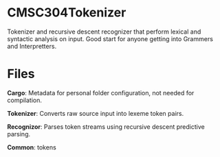 # CMSC304Tokenizer

Tokenizer and recursive descent recognizer that perform lexical and syntactic analysis on input. Good start for anyone getting into Grammers and Interpretters. 

# Files 
**Cargo**: Metadata for personal folder configuration, not needed for compilation. 



**Tokenizer**: Converts raw source input into lexeme token pairs.



**Recognizor**: Parses token streams using recursive descent predictive parsing.



**Common**: tokens 




